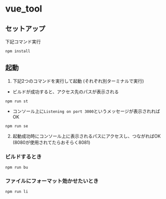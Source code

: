 # vue_tool

## セットアップ
下記コマンド実行
```
npm install
```
## 起動
1. 下記2つのコマンドを実行して起動
(それぞれ別ターミナルで実行)
* ビルドが成功すると、アクセス先のパスが表示される
```
npm run st
```
* コンソール上に`Listening on port 3000`というメッセージが表示されればOK
```
npm run se
```

2. 起動成功時にコンソール上に表示されるパスにアクセスし、つながればOK  
(8080が使用されてたらおそらく8081)

### ビルドするとき
```
npm run bu
```

### ファイルにフォーマット効かせたいとき
```
npm run li
```
